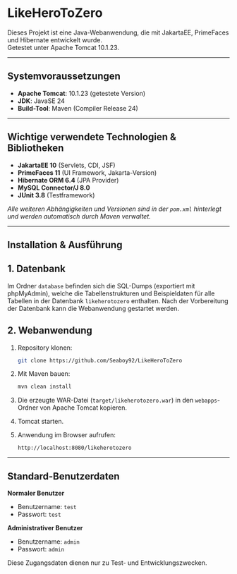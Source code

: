 # LikeHeroToZero

Dieses Projekt ist eine Java-Webanwendung, die mit JakartaEE, PrimeFaces und Hibernate entwickelt wurde.  
Getestet unter Apache Tomcat 10.1.23.

---

## Systemvoraussetzungen

- **Apache Tomcat**: 10.1.23 (getestete Version)
- **JDK**: JavaSE 24
- **Build-Tool**: Maven (Compiler Release 24)

---

## Wichtige verwendete Technologien & Bibliotheken

- **JakartaEE 10** (Servlets, CDI, JSF)
- **PrimeFaces 11** (UI Framework, Jakarta-Version)
- **Hibernate ORM 6.4** (JPA Provider)
- **MySQL Connector/J 8.0**
- **JUnit 3.8** (Testframework)

*Alle weiteren Abhängigkeiten und Versionen sind in der `pom.xml` hinterlegt und werden automatisch durch Maven verwaltet.*

---

## Installation & Ausführung
## 1. Datenbank
Im Ordner `database` befinden sich die SQL-Dumps (exportiert mit phpMyAdmin), welche die Tabellenstrukturen und Beispieldaten für alle Tabellen in der Datenbank `likeherotozero` enthalten.
Nach der Vorbereitung der Datenbank kann die Webanwendung gestartet werden.

## 2. Webanwendung
1. Repository klonen:
   ```bash
   git clone https://github.com/Seaboy92/LikeHeroToZero
   ```

2. Mit Maven bauen:
   ```bash
   mvn clean install
   ```

3. Die erzeugte WAR-Datei (`target/likeherotozero.war`) in den `webapps`-Ordner von Apache Tomcat kopieren.

4. Tomcat starten.

5. Anwendung im Browser aufrufen:
   ```
   http://localhost:8080/likeherotozero
   ```

---

## Standard-Benutzerdaten

**Normaler Benutzer**
- Benutzername: `test`
- Passwort: `test`

**Administrativer Benutzer**
- Benutzername: `admin`
- Passwort: `admin`

Diese Zugangsdaten dienen nur zu Test- und Entwicklungszwecken.
